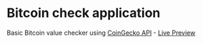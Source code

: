 # Bitcoin check application

Basic Bitcoin value checker using [CoinGecko API](https://www.coingecko.com/) - [Live Preview](https://btc-checker.netlify.app/)
